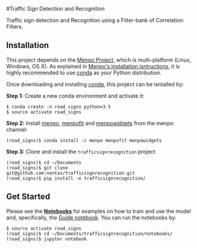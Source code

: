 #Traffic Sign Detection and Recognition

Traffic sign detection and Recognition using a Filter-bank of Correlation Filters.

## Installation
This project depends on the [Menpo Project](http://www.menpo.org/), which is multi-platform (Linux, Windows, OS X). As explained in [Menpo's installation isntructions](http://www.menpo.org/installation/), it is highly recommended to use [conda](http://conda.pydata.org/miniconda.html) as your Python distribution.

Once downloading and installing [conda](http://conda.pydata.org/miniconda.html), this project can be isntalled by:

**Step 1:** Create a new conda environment and activate it:
```console
$ conda create -n road_signs python=3.5
$ source activate road_signs
```

**Step 2:** Install [menpo](http://www.menpo.org/menpo/), [menpofit](http://www.menpo.org/menpofit/) and [menpowidgets](http://www.menpo.org/menpowidgets/) from the menpo channel: 
```console
(road_signs)$ conda install -c menpo menpofit menpowidgets
```

**Step 3:** Clone and install the `trafficsignrecognition` project
```console
(road_signs)$ cd ~/Documents
(road_signs)$ git clone git@github.com:nontas/trafficsignrecognition.git
(road_signs)$ pip install -e trafficsignrecognition/
```


## Get Started
Please see the [**Notebooks**](https://github.com/nontas/trafficsignrecognition/blob/master/notebooks/) for examples on how to train and use the model and, specifically, the [Guide notebook](https://github.com/nontas/trafficsignrecognition/blob/master/notebooks/Guide.ipynb). You can run the notebooks by:
```console
$ source activate road_signs
(road_signs)$ cd ~/Documents/trafficsignrecognition/notebooks/
(road_signs)$ jupyter notebook
```
